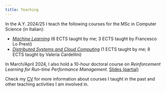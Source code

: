 ```yaml
---
title: Teaching
---
```


In the A.Y. 2024/25 I teach the following courses for the MSc in Computer
Science (in Italian):

- [*Machine Learning*](http://www.ce.uniroma2.it/courses/ml2425/) (6 ECTS taught by me; 3 ECTS taught by Francesco Lo
  Presti)
- [*Distributed Systems and Cloud
  Computing*](http://www.ce.uniroma2.it/courses/sdcc2425/) (1 ECTS taught by me; 8 ECTS taught by Valeria Cardellini)

In March/April 2024, I also hold a 10-hour doctoral course on *Reinforcement
Learning for Run-time Performance Management*. [Slides
(partial)](/slides/RL-Roma2.pdf)


Check my [CV](/cv.pdf) for 
more information about courses I taught in the past and other teaching
activities I am involved in.
